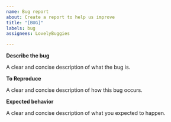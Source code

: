 ```yaml
---
name: Bug report
about: Create a report to help us improve
title: "[BUG]"
labels: bug
assignees: LovelyBuggies

---
```


**Describe the bug**

A clear and concise description of what the bug is.

**To Reproduce**

A clear and concise description of how this bug occurs.

**Expected behavior**

A clear and concise description of what you expected to happen.
